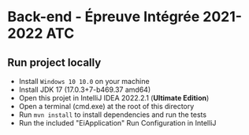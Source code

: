 # Back-end - Épreuve Intégrée 2021-2022 ATC

## Run project locally

- Install `Windows 10 10.0` on your machine
- Install JDK 17 (17.0.3+7-b469.37 amd64)
- Open this projet in IntelliJ IDEA 2022.2.1 (**Ultimate Edition**)
- Open a terminal (cmd.exe) at the root of this directory
- Run `mvn install` to install dependencies and run the tests
- Run the included "EiApplication" Run Configuration in IntelliJ
